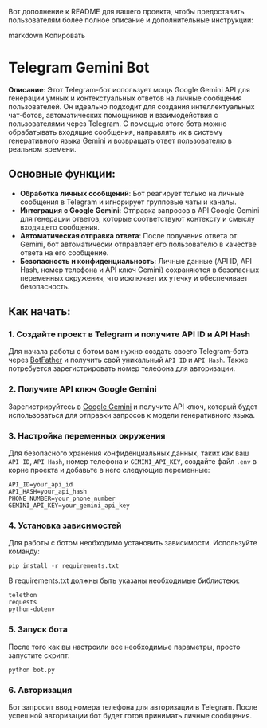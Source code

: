 Вот дополнение к README для вашего проекта, чтобы предоставить пользователям более полное описание и дополнительные инструкции:

markdown
Копировать
# Telegram Gemini Bot

**Описание**:
Этот Telegram-бот использует мощь Google Gemini API для генерации умных и контекстуальных ответов на личные сообщения пользователей. Он идеально подходит для создания интеллектуальных чат-ботов, автоматических помощников и взаимодействия с пользователями через Telegram. С помощью этого бота можно обрабатывать входящие сообщения, направлять их в систему генеративного языка Gemini и возвращать ответ пользователю в реальном времени.

## Основные функции:

- **Обработка личных сообщений**: Бот реагирует только на личные сообщения в Telegram и игнорирует групповые чаты и каналы.
- **Интеграция с Google Gemini**: Отправка запросов в API Google Gemini для генерации ответов, которые соответствуют контексту и смыслу входящего сообщения.
- **Автоматическая отправка ответа**: После получения ответа от Gemini, бот автоматически отправляет его пользователю в качестве ответа на его сообщение.
- **Безопасность и конфиденциальность**: Личные данные (API ID, API Hash, номер телефона и API ключ Gemini) сохраняются в безопасных переменных окружения, что исключает их утечку и обеспечивает безопасность.

## Как начать:

### 1. Создайте проект в Telegram и получите API ID и API Hash
Для начала работы с ботом вам нужно создать своего Telegram-бота через [BotFather](https://core.telegram.org/bots#botfather) и получить свой уникальный `API ID` и `API Hash`. Также потребуется зарегистрировать номер телефона для авторизации.

### 2. Получите API ключ Google Gemini
Зарегистрируйтесь в [Google Gemini](https://cloud.google.com/generative-language) и получите API ключ, который будет использоваться для отправки запросов к модели генеративного языка.

### 3. Настройка переменных окружения
Для безопасного хранения конфиденциальных данных, таких как ваш `API ID`, `API Hash`, номер телефона и `GEMINI_API_KEY`, создайте файл `.env` в корне проекта и добавьте в него следующие переменные:

```
API_ID=your_api_id
API_HASH=your_api_hash
PHONE_NUMBER=your_phone_number
GEMINI_API_KEY=your_gemini_api_key
```
### 4. Установка зависимостей
Для работы с ботом необходимо установить зависимости. Используйте команду:

```
pip install -r requirements.txt
```
В requirements.txt должны быть указаны необходимые библиотеки:

```
telethon
requests
python-dotenv
```
### 5. Запуск бота
После того как вы настроили все необходимые параметры, просто запустите скрипт:

```
python bot.py
```
### 6. Авторизация
Бот запросит ввод номера телефона для авторизации в Telegram. После успешной авторизации бот будет готов принимать личные сообщения.

